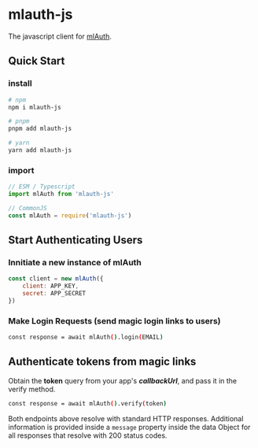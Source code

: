 # mlauth-js

The javascript client for [mlAuth](https://github.com/xinnks/mlAuth).

## Quick Start

### install

```sh
# npm
npm i mlauth-js

# pnpm
pnpm add mlauth-js

# yarn
yarn add mlauth-js
```


### import

```js
// ESM / Typescript
import mlAuth from 'mlauth-js'

// CommonJS
const mlAuth = require('mlauth-js')
```

## Start Authenticating Users

### Innitiate a new instance of mlAuth

```js
const client = new mlAuth({
	client: APP_KEY,
	secret: APP_SECRET
})
```

### Make Login Requests (send magic login links to users)

```sh
const response = await mlAuth().login(EMAIL)
```

## Authenticate tokens from magic links
Obtain the **token** query from your app's __*callbackUrl*__, and pass it in the verify method.

```sh
const response = await mlAuth().verify(token)
```

Both endpoints above resolve with standard HTTP responses.
Additional information is provided inside a `message` property inside the data Object for all responses that resolve with 200 status codes.